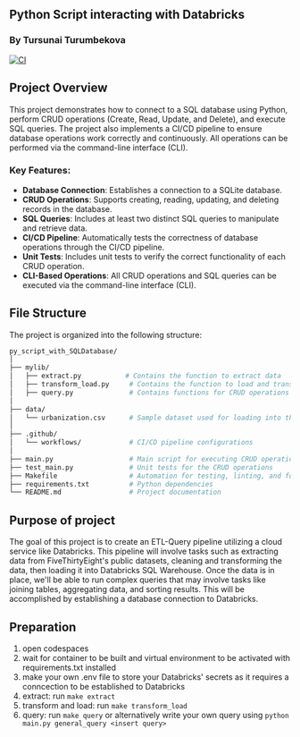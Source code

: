 ## Python Script interacting with Databricks 
### By Tursunai Turumbekova
[![CI](https://github.com/tursunait/sql_query_databricks1_tursunai/actions/workflows/cicd.yml/badge.svg)](https://github.com/tursunait/sql_query_databricks1_tursunai/actions/workflows/cicd.yml)

## Project Overview

This project demonstrates how to connect to a SQL database using Python, perform CRUD operations (Create, Read, Update, and Delete), and execute SQL queries. The project also implements a CI/CD pipeline to ensure database operations work correctly and continuously. All operations can be performed via the command-line interface (CLI).

### Key Features:
- **Database Connection**: Establishes a connection to a SQLite database.
- **CRUD Operations**: Supports creating, reading, updating, and deleting records in the database.
- **SQL Queries**: Includes at least two distinct SQL queries to manipulate and retrieve data.
- **CI/CD Pipeline**: Automatically tests the correctness of database operations through the CI/CD pipeline.
- **Unit Tests**: Includes unit tests to verify the correct functionality of each CRUD operation.
- **CLI-Based Operations**: All CRUD operations and SQL queries can be executed via the command-line interface (CLI).

## File Structure

The project is organized into the following structure:
```bash
py_script_with_SQLDatabase/
│
├── mylib/
│   ├── extract.py           # Contains the function to extract data
│   ├── transform_load.py     # Contains the function to load and transform data into the SQLite database
│   ├── query.py              # Contains functions for CRUD operations and SQL queries
│
├── data/
│   └── urbanization.csv      # Sample dataset used for loading into the database
│
├── .github/
│   └── workflows/            # CI/CD pipeline configurations
│
├── main.py                   # Main script for executing CRUD operations via CLI
├── test_main.py              # Unit tests for the CRUD operations
├── Makefile                  # Automation for testing, linting, and formatting
├── requirements.txt          # Python dependencies
└── README.md                 # Project documentation
```
## Purpose of project
The goal of this project is to create an ETL-Query pipeline utilizing a cloud service like Databricks. This pipeline will involve tasks such as extracting data from FiveThirtyEight's public datasets, cleaning and transforming the data, then loading it into Databricks SQL Warehouse. Once the data is in place, we'll be able to run complex queries that may involve tasks like joining tables, aggregating data, and sorting results. This will be accomplished by establishing a database connection to Databricks. 
## Preparation
1. open codespaces 
2. wait for container to be built and virtual environment to be activated with requirements.txt installed 
3. make your own .env file to store your Databricks' secrets as it requires a conncection to be established to Databricks
3. extract: run `make extract`
4. transform and load: run `make transform_load`
4. query: run `make query` or alternatively write your own query using `python main.py general_query <insert query>`
